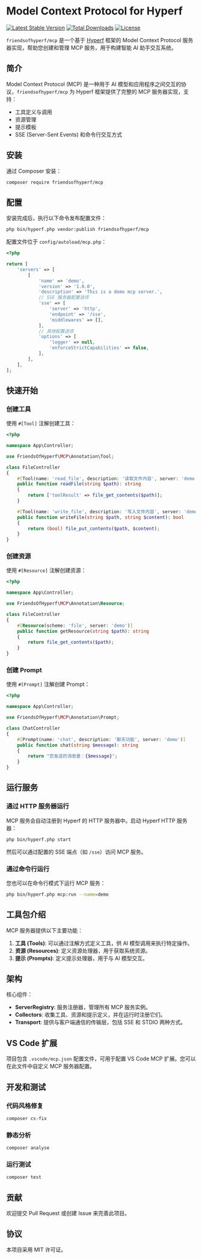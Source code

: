 # Model Context Protocol for Hyperf

[![Latest Stable Version](https://poser.pugx.org/friendsofhyperf/mcp/v/stable.svg)](https://packagist.org/packages/friendsofhyperf/mcp)
[![Total Downloads](https://poser.pugx.org/friendsofhyperf/mcp/downloads.svg)](https://packagist.org/packages/friendsofhyperf/mcp)
[![License](https://poser.pugx.org/friendsofhyperf/mcp/license.svg)](https://packagist.org/packages/friendsofhyperf/mcp)

`friendsofhyperf/mcp` 是一个基于 [Hyperf](https://hyperf.io) 框架的 Model Context Protocol 服务器实现，帮助您创建和管理 MCP 服务，用于构建智能 AI 助手交互系统。

## 简介

Model Context Protocol (MCP) 是一种用于 AI 模型和应用程序之间交互的协议，`friendsofhyperf/mcp` 为 Hyperf 框架提供了完整的 MCP 服务器实现，支持：

- 工具定义与调用
- 资源管理
- 提示模板
- SSE (Server-Sent Events) 和命令行交互方式

## 安装

通过 Composer 安装：

```bash
composer require friendsofhyperf/mcp
```

## 配置

安装完成后，执行以下命令发布配置文件：

```bash
php bin/hyperf.php vendor:publish friendsofhyperf/mcp
```

配置文件位于 `config/autoload/mcp.php`：

```php
<?php

return [
    'servers' => [
        [
            'name' => 'demo',
            'version' => '1.0.0',
            'description' => 'This is a demo mcp server.',
            // SSE 服务器配置选项
            'sse' => [
                'server' => 'http',
                'endpoint' => '/sse',
                'middlewares' => [],
            ],
            // 其他配置选项
            'options' => [
                'logger' => null,
                'enforceStrictCapabilities' => false,
            ],
        ],
    ],
];
```

## 快速开始

### 创建工具

使用 `#[Tool]` 注解创建工具：

```php
<?php

namespace App\Controller;

use FriendsOfHyperf\MCP\Annotation\Tool;

class FileController
{
    #[Tool(name: 'read_file', description: '读取文件内容', server: 'demo')]
    public function readFile(string $path): string
    {
        return ['toolResult' => file_get_contents($path)];
    }

    #[Tool(name: 'write_file', description: '写入文件内容', server: 'demo')]
    public function writeFile(string $path, string $content): bool
    {
        return (bool) file_put_contents($path, $content);
    }
}
```

### 创建资源

使用 `#[Resource]` 注解创建资源：

```php
<?php

namespace App\Controller;

use FriendsOfHyperf\MCP\Annotation\Resource;

class FileController
{
    #[Resource(scheme: 'file', server: 'demo')]
    public function getResource(string $path): string
    {
        return file_get_contents($path);
    }
}
```

### 创建 Prompt

使用 `#[Prompt]` 注解创建 Prompt：

```php
<?php

namespace App\Controller;

use FriendsOfHyperf\MCP\Annotation\Prompt;

class ChatController
{
    #[Prompt(name: 'chat', description: '聊天功能', server: 'demo')]
    public function chat(string $message): string
    {
        return "您发送的消息是：{$message}";
    }
}
```

## 运行服务

### 通过 HTTP 服务器运行

MCP 服务会自动注册到 Hyperf 的 HTTP 服务器中。启动 Hyperf HTTP 服务器：

```bash
php bin/hyperf.php start
```

然后可以通过配置的 SSE 端点（如 `/sse`）访问 MCP 服务。

### 通过命令行运行

您也可以在命令行模式下运行 MCP 服务：

```bash
php bin/hyperf.php mcp:run --name=demo
```

## 工具包介绍

MCP 服务器提供以下主要功能：

1. **工具 (Tools)**: 可以通过注解方式定义工具，供 AI 模型调用来执行特定操作。
2. **资源 (Resources)**: 定义资源处理器，用于获取系统资源。
3. **提示 (Prompts)**: 定义提示处理器，用于与 AI 模型交互。

## 架构

核心组件：

- **ServerRegistry**: 服务注册器，管理所有 MCP 服务实例。
- **Collectors**: 收集工具、资源和提示定义，并在运行时注册它们。
- **Transport**: 提供与客户端通信的传输层，包括 SSE 和 STDIO 两种方式。

## VS Code 扩展

项目包含 `.vscode/mcp.json` 配置文件，可用于配置 VS Code MCP 扩展。您可以在此文件中自定义 MCP 服务器配置。

## 开发和测试

### 代码风格修复

```bash
composer cs-fix
```

### 静态分析

```bash
composer analyse
```

### 运行测试

```bash
composer test
```

## 贡献

欢迎提交 Pull Request 或创建 Issue 来完善此项目。

## 协议

本项目采用 MIT 许可证。
